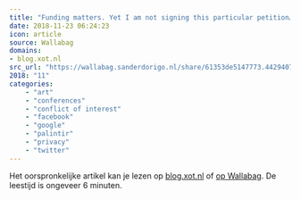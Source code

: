 ```yaml
---
title: "Funding matters. Yet I am not signing this particular petition… // Jaap-Henk Hoepman"
date: 2018-11-23 06:24:23
icon: article
source: Wallabag
domains:
- blog.xot.nl
src_url: "https://wallabag.sanderdorigo.nl/share/61353de5147773.44294079"
2018: "11"
categories:
    - "art"
    - "conferences"
    - "conflict of interest"
    - "facebook"
    - "google"
    - "palintir"
    - "privacy"
    - "twitter"
---
```

Het oorspronkelijke artikel kan je lezen op [blog.xot.nl](https://blog.xot.nl/2018/09/28/funding-matters-yet-i-am-not-signing-this-particular-petition/) of [op Wallabag](https://wallabag.sanderdorigo.nl/share/61353de5147773.44294079). De leestijd is ongeveer 6 minuten.